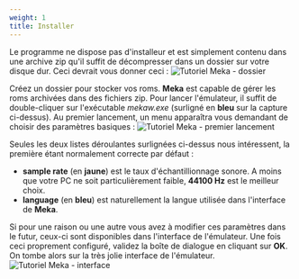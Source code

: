 ```yaml
---
weight: 1
title: Installer
---
```


Le programme ne dispose pas d'installeur et est simplement contenu dans une archive zip qu'il suffit de décompresser dans un dossier sur votre disque dur. Ceci devrait vous donner ceci :
![Tutoriel Meka - dossier](/emulators/meka/configure/folder.jpg)

Créez un dossier pour stocker vos roms. **Meka** est capable de gérer les roms archivées dans des fichiers zip. Pour lancer l'émulateur, il suffit de double-cliquer sur l'exécutable _mekaw.exe_ (surligné en **bleu** sur la capture ci-dessus). Au premier lancement, un menu apparaîtra vous demandant de choisir des paramètres basiques :
![Tutoriel Meka - premier lancement](/emulators/meka/configure/1ststart.png)

Seules les deux listes déroulantes surlignées ci-dessus nous intéressent, la première étant normalement correcte par défaut :

* **sample rate** (en **jaune**) est le taux d'échantillionnage sonore. A moins que votre PC ne soit particulièrement faible, **44100 Hz** est le meilleur choix.
* **language** (en **bleu**) est naturellement la langue utilisée dans l'interface de **Meka**.

Si pour une raison ou une autre vous avez à modifier ces paramètres dans le futur, ceux-ci sont disponibles dans l'interface de l'émulateur. Une fois ceci proprement configuré, validez la boîte de dialogue en cliquant sur **OK**. On tombe alors sur la très jolie interface de l'émulateur.
![Tutoriel Meka - interface](/emulators/meka/configure/general.png)
